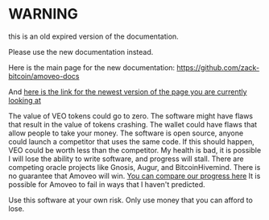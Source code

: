 WARNING
========

this is an old expired version of the documentation.

Please use the new documentation instead. 

Here is the main page for the new documentation: https://github.com/zack-bitcoin/amoveo-docs 

And [here is the link for the newest version of the page you are currently looking at](https://github.com/zack-bitcoin/amoveo-docs/blob/master//warning.md)

The value of VEO tokens could go to zero.
The software might have flaws that result in the value of tokens crashing.
The wallet could have flaws that allow people to take your money.
The software is open source, anyone could launch a competitor that uses the same code. If this should happen, VEO could be worth less than the competitor.
My health is bad, it is possible I will lose the ability to write software, and progress will stall.
There are competing oracle projects like Gnosis, Augur, and BitcoinHivemind. There is no guarantee that Amoveo will win. [You can compare our progress here](progress_reports/) 
It is possible for Amoveo to fail in ways that I haven't predicted.

Use this software at your own risk.
Only use money that you can afford to lose.

